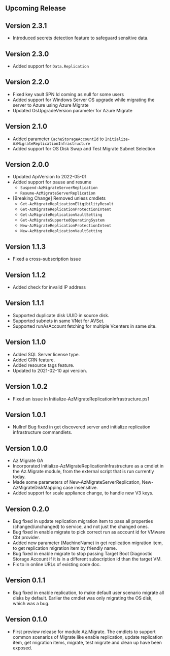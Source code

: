 <!--
    Please leave this section at the top of the change log.

    Changes for the upcoming release should go under the section titled "Upcoming Release", and should adhere to the following format:

    ## Upcoming Release
    * Overview of change #1
        - Additional information about change #1
    * Overview of change #2
        - Additional information about change #2
        - Additional information about change #2
    * Overview of change #3
    * Overview of change #4
        - Additional information about change #4

    ## YYYY.MM.DD - Version X.Y.Z (Previous Release)
    * Overview of change #1
        - Additional information about change #1
-->
## Upcoming Release

## Version 2.3.1
* Introduced secrets detection feature to safeguard sensitive data.

## Version 2.3.0
* Added support for `Data.Replication`

## Version 2.2.0
* Fixed key vault SPN Id coming as null for some users
* Added support for Windows Server OS upgrade while migrating the server to Azure using Azure Migrate
* Updated OsUpgradeVersion parameter for Azure Migrate

## Version 2.1.0
* Added parameter `CacheStorageAccountId` to `Initialize-AzMigrateReplicationInfrastructure`
* Added support for OS Disk Swap and Test Migrate Subnet Selection

## Version 2.0.0
* Updated ApiVersion to 2022-05-01
* Added support for pause and resume
  * `Suspend-AzMigrateServerReplication`
  * `Resume-AzMigrateServerReplication`
* [Breaking Change] Removed unless cmdlets
  * `Get-AzMigrateReplicationEligibilityResult`
  * `Get-AzMigrateReplicationProtectionIntent`
  * `Get-AzMigrateReplicationVaultSetting`
  * `Get-AzMigrateSupportedOperatingSystem`
  * `New-AzMigrateReplicationProtectionIntent`
  * `New-AzMigrateReplicationVaultSetting`
## Version 1.1.3
* Fixed a cross-subscription issue

## Version 1.1.2
* Added check for invalid IP address

## Version 1.1.1
* Supported duplicate disk UUID in source disk.
* Supported subnets in same VNet for AVSet.
* Supported runAsAccount fetching for multiple Vcenters in same site.

## Version 1.1.0
* Added SQL Server license type.
* Added CRN feature.
* Added resource tags feature.
* Updated to 2021-02-10 api version.

## Version 1.0.2
* Fixed an issue in Initialize-AzMigrateReplicationInfrastructure.ps1

## Version 1.0.1
* Nullref Bug fixed in get discovered server and initialize replication infrastructure commandlets.

## Version 1.0.0
* Az.Migrate GA
* Incorporated Initialize-AzMigrateReplicationInfrastructure as a cmdlet in the Az.Migrate module, from the external script that is run currently today.
* Made some parameters of New-AzMigrateServerReplication, New-AzMigrateDiskMapping case insensitive.
* Added support for scale appliance change, to handle new V3 keys.

## Version 0.2.0
* Bug fixed in update replication migration item to pass all properties (changed/unchanged) to service, and not just the changed ones.
* Bug fixed in enable migrate to pick correct run as account id for VMware Cbt provider.
* Added new parameter (MachineName) in get replication migration item, to get replication migration item by friendly name.
* Bug fixed in enable migrate to stop passing Target Boot Diagnostic Storage Account if it is in a different subscription id than the target VM.
* Fix to in online URLs of existing code doc.

## Version 0.1.1
* Bug fixed in enable replication, to make default user scenario migrate all disks by default. Earlier the cmdlet was only migrating the OS disk, which was a bug.

## Version 0.1.0
* First preview release for module Az.Migrate. The cmdlets to support common scenarios of Migrate like enable replication, update replication item, get migration items, migrate, test migrate and clean up have been exposed.

